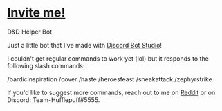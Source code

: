 # [Invite me!](https://discord.com/api/oauth2/authorize?client_id=1012934136480145419&permissions=274877991936&scope=bot)
D&amp;D Helper Bot

Just a little bot that I've made with [Discord Bot Studio](https://discordbotstudio.org)!

I couldn't get regular commands to work yet (lol) but it responds to the following slash commands:

/bardicinspiration
/cover
/haste
/heroesfeast
/sneakattack
/zephyrstrike

If you'd like to suggest more commands, reach out to me on [Reddit](https://reddit.com/u/Team-Hufflepuff) or on Discord: Team-Hufflepuff#5555.
